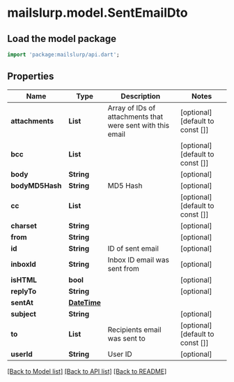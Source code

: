 # mailslurp.model.SentEmailDto

## Load the model package
```dart
import 'package:mailslurp/api.dart';
```

## Properties
Name | Type | Description | Notes
------------ | ------------- | ------------- | -------------
**attachments** | **List<String>** | Array of IDs of attachments that were sent with this email | [optional] [default to const []]
**bcc** | **List<String>** |  | [optional] [default to const []]
**body** | **String** |  | [optional] 
**bodyMD5Hash** | **String** | MD5 Hash | [optional] 
**cc** | **List<String>** |  | [optional] [default to const []]
**charset** | **String** |  | [optional] 
**from** | **String** |  | [optional] 
**id** | **String** | ID of sent email | [optional] 
**inboxId** | **String** | Inbox ID email was sent from | [optional] 
**isHTML** | **bool** |  | [optional] 
**replyTo** | **String** |  | [optional] 
**sentAt** | [**DateTime**](DateTime) |  | 
**subject** | **String** |  | [optional] 
**to** | **List<String>** | Recipients email was sent to | [optional] [default to const []]
**userId** | **String** | User ID | [optional] 

[[Back to Model list]](../README#documentation-for-models) [[Back to API list]](../README#documentation-for-api-endpoints) [[Back to README]](../README)


